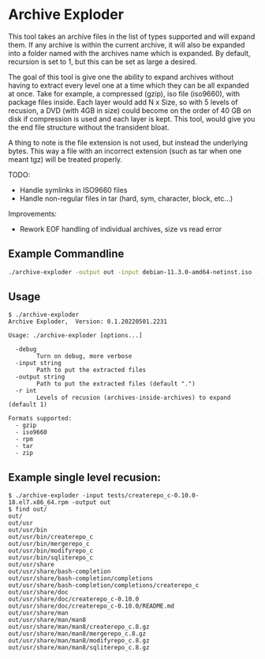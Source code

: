 # Archive Exploder

This tool takes an archive files in the list of types supported and will expand
them.  If any archive is within the current archive, it will also be expanded
into a folder named with the archives name which is expanded.  By default,
recursion is set to 1, but this can be set as large a desired.

The goal of this tool is give one the ability to expand archives without having
to extract every level one at a time which they can be all expanded at once.
Take for example, a compressed (gzip), iso file (iso9660), with package files
inside.  Each layer would add N x Size, so with 5 levels of recusion, a DVD
(with 4GB in size) could become on the order of 40 GB on disk if compression is
used and each layer is kept.  This tool, would give you the end file structure
without the transident bloat.

A thing to note is the file extension is not used, but instead the underlying
bytes.  This way a file with an incorrect extension (such as tar when one meant
tgz) will be treated properly.

TODO:
- Handle symlinks in ISO9660 files
- Handle non-regular files in tar (hard, sym, character, block, etc...)

Improvements:
- Rework EOF handling of individual archives, size vs read error

## Example Commandline
```bash
./archive-exploder -output out -input debian-11.3.0-amd64-netinst.iso -r 3
```

## Usage
```
$ ./archive-exploder
Archive Exploder,  Version: 0.1.20220501.2231

Usage: ./archive-exploder [options...]

  -debug
        Turn on debug, more verbose
  -input string
        Path to put the extracted files
  -output string
        Path to put the extracted files (default ".")
  -r int
        Levels of recusion (archives-inside-archives) to expand (default 1)

Formats supported:
  - gzip
  - iso9660
  - rpm
  - tar
  - zip
```

## Example single level recusion:

```
$ ./archive-exploder -input tests/createrepo_c-0.10.0-18.el7.x86_64.rpm -output out
$ find out/
out/
out/usr
out/usr/bin
out/usr/bin/createrepo_c
out/usr/bin/mergerepo_c
out/usr/bin/modifyrepo_c
out/usr/bin/sqliterepo_c
out/usr/share
out/usr/share/bash-completion
out/usr/share/bash-completion/completions
out/usr/share/bash-completion/completions/createrepo_c
out/usr/share/doc
out/usr/share/doc/createrepo_c-0.10.0
out/usr/share/doc/createrepo_c-0.10.0/README.md
out/usr/share/man
out/usr/share/man/man8
out/usr/share/man/man8/createrepo_c.8.gz
out/usr/share/man/man8/mergerepo_c.8.gz
out/usr/share/man/man8/modifyrepo_c.8.gz
out/usr/share/man/man8/sqliterepo_c.8.gz
```
